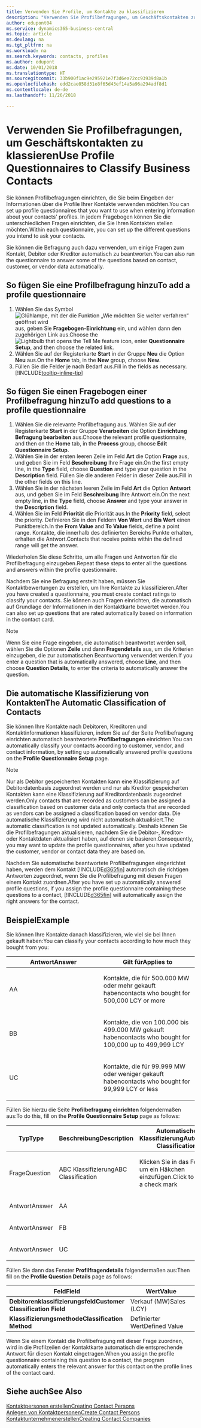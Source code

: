 ```yaml
---
title: Verwenden Sie Profile, um Kontakte zu klassifizieren
description: "Verwenden Sie Profilbefragungen, um Geschäftskontakten zu klassieren"
author: edupont04
ms.service: dynamics365-business-central
ms.topic: article
ms.devlang: na
ms.tgt_pltfrm: na
ms.workload: na
ms.search.keywords: contacts, profiles
ms.author: edupont
ms.date: 10/01/2018
ms.translationtype: HT
ms.sourcegitcommit: 33b900f1ac9e295921e7f3d6ea72cc93939d8a1b
ms.openlocfilehash: edd2cae058d31e8f65d43ef14a5a96a294adf8d1
ms.contentlocale: de-de
ms.lasthandoff: 11/26/2018

---
```


# <a name="use-profile-questionnaires-to-classify-business-contacts"></a><span data-ttu-id="c2777-103">Verwenden Sie Profilbefragungen, um Geschäftskontakten zu klassieren</span><span class="sxs-lookup"><span data-stu-id="c2777-103">Use Profile Questionnaires to Classify Business Contacts</span></span>
<span data-ttu-id="c2777-104">Sie können Profilbefragungen einrichten, die Sie beim Eingeben der Informationen über die Profile Ihrer Kontakte verwenden möchten.</span><span class="sxs-lookup"><span data-stu-id="c2777-104">You can set up profile questionnaires that you want to use when entering information about your contacts' profiles.</span></span> <span data-ttu-id="c2777-105">In jedem Fragebogen können Sie die unterschiedlichen Fragen einrichten, die Sie Ihren Kontakten stellen möchten.</span><span class="sxs-lookup"><span data-stu-id="c2777-105">Within each questionnaire, you can set up the different questions you intend to ask your contacts.</span></span>  

<span data-ttu-id="c2777-106">Sie können die Befragung auch dazu verwenden, um einige Fragen zum Kontakt, Debitor oder Kreditor automatisch zu beantworten.</span><span class="sxs-lookup"><span data-stu-id="c2777-106">You can also run the questionnaire to answer some of the questions based on contact, customer, or vendor data automatically.</span></span>  

## <a name="to-add-a-profile-questionnaire"></a><span data-ttu-id="c2777-107">So fügen Sie eine Profilbefragung hinzu</span><span class="sxs-lookup"><span data-stu-id="c2777-107">To add a profile questionnaire</span></span>
1.  <span data-ttu-id="c2777-108">Wählen Sie das Symbol ![Glühlampe, mit der die Funktion „Wie möchten Sie weiter verfahren“ geöffnet wird](media/ui-search/search_small.png "Wie möchten Sie weiter verfahren?") aus, geben Sie **Fragebogen-Einrichtung** ein, und wählen dann den zugehörigen Link aus.</span><span class="sxs-lookup"><span data-stu-id="c2777-108">Choose the ![Lightbulb that opens the Tell Me feature](media/ui-search/search_small.png "Tell me what you want to do") icon, enter **Questionnaire Setup**, and then choose the related link.</span></span>  
2.  <span data-ttu-id="c2777-109">Wählen Sie auf der Registerkarte **Start** in der Gruppe **Neu** die Option **Neu** aus.</span><span class="sxs-lookup"><span data-stu-id="c2777-109">On the **Home** tab, in the **New** group, choose **New**.</span></span>  
3.  <span data-ttu-id="c2777-110">Füllen Sie die Felder je nach Bedarf aus.</span><span class="sxs-lookup"><span data-stu-id="c2777-110">Fill in the fields as necessary.</span></span> [!INCLUDE[tooltip-inline-tip](includes/tooltip-inline-tip_md.md)]  

## <a name="to-add-questions-to-a-profile-questionnaire"></a><span data-ttu-id="c2777-111">So fügen Sie einen Fragebogen einer Profilbefragung hinzu</span><span class="sxs-lookup"><span data-stu-id="c2777-111">To add questions to a profile questionnaire</span></span>
1.  <span data-ttu-id="c2777-112">Wählen Sie die relevante Profilbefragung aus. Wählen Sie auf der Registerkarte **Start** in der Gruppe **Verarbeiten** die Option **Einrichtung Befragung bearbeiten** aus.</span><span class="sxs-lookup"><span data-stu-id="c2777-112">Choose the relevant profile questionnaire, and then on the **Home** tab, in the **Process** group, choose **Edit Questionnaire Setup**.</span></span>  
2.  <span data-ttu-id="c2777-113">Wählen Sie in der ersten leeren Zeile im Feld **Art** die Option **Frage** aus, und geben Sie im Feld **Beschreibung** Ihre Frage ein.</span><span class="sxs-lookup"><span data-stu-id="c2777-113">On the first empty line, in the **Type** field, choose **Question** and type your question in the **Description** field.</span></span> <span data-ttu-id="c2777-114">Füllen Sie die anderen Felder in dieser Zeile aus.</span><span class="sxs-lookup"><span data-stu-id="c2777-114">Fill in the other fields on this line.</span></span>  
3.  <span data-ttu-id="c2777-115">Wählen Sie in der nächsten leeren Zeile im Feld **Art** die Option **Antwort** aus, und geben Sie im Feld **Beschreibung** Ihre Antwort ein.</span><span class="sxs-lookup"><span data-stu-id="c2777-115">On the next empty line, in the **Type** field, choose **Answer** and type your answer in the **Description** field.</span></span>  
4.  <span data-ttu-id="c2777-116">Wählen Sie im Feld **Priorität** die Priorität aus.</span><span class="sxs-lookup"><span data-stu-id="c2777-116">In the **Priority** field, select the priority.</span></span> <span data-ttu-id="c2777-117">Definieren Sie in den Feldern **Von Wert** und **Bis Wert** einen Punktbereich.</span><span class="sxs-lookup"><span data-stu-id="c2777-117">In the **From Value** and **To Value** fields, define a point range.</span></span> <span data-ttu-id="c2777-118">Kontakte, die innerhalb des definierten Bereichs Punkte erhalten, erhalten die Antwort.</span><span class="sxs-lookup"><span data-stu-id="c2777-118">Contacts that receive points within the defined range will get the answer.</span></span>  

<span data-ttu-id="c2777-119">Wiederholen Sie diese Schritte, um alle Fragen und Antworten für die Profilbefragung einzugeben.</span><span class="sxs-lookup"><span data-stu-id="c2777-119">Repeat these steps to enter all the questions and answers within the profile questionnaire.</span></span>

<span data-ttu-id="c2777-120">Nachdem Sie eine Befragung erstellt haben, müssen Sie Kontaktbewertungen zu erstellen, um Ihre Kontakte zu klassifizieren.</span><span class="sxs-lookup"><span data-stu-id="c2777-120">After you have created a questionnaire, you must create contact ratings to classify your contacts.</span></span> <span data-ttu-id="c2777-121">Sie können auch Fragen einrichten, die automatisch auf Grundlage der Informationen in der Kontaktkarte bewertet werden.</span><span class="sxs-lookup"><span data-stu-id="c2777-121">You can also set up questions that are rated automatically based on information in the contact card.</span></span>  

> [!NOTE]
> <span data-ttu-id="c2777-122">Wenn Sie eine Frage eingeben, die automatisch beantwortet werden soll, wählen Sie die Optionen <STRONG>Zeile</STRONG> und dann <STRONG>Fragendetails</STRONG> aus, um die Kriterien einzugeben, die zur automatischen Beantwortung verwendet werden.</span><span class="sxs-lookup"><span data-stu-id="c2777-122">If you enter a question that is automatically answered, choose <STRONG>Line</STRONG>, and then choose <STRONG>Question Details</STRONG>, to enter the criteria to automatically answer the question.</span></span>

## <a name="the-automatic-classification-of-contacts"></a><span data-ttu-id="c2777-123">Die automatische Klassifizierung von Kontakten</span><span class="sxs-lookup"><span data-stu-id="c2777-123">The Automatic Classification of Contacts</span></span>
<span data-ttu-id="c2777-124">Sie können Ihre Kontakte nach Debitoren, Kreditoren und Kontaktinformationen klassifizieren, indem Sie auf der Seite Profilbefragung einrichten automatisch beantwortete **Profilbefragungen** einrichten.</span><span class="sxs-lookup"><span data-stu-id="c2777-124">You can automatically classify your contacts according to customer, vendor, and contact information, by setting up automatically answered profile questions on the **Profile Questionnaire Setup** page.</span></span>  

> [!NOTE]
> <span data-ttu-id="c2777-125">Nur als Debitor gespeicherten Kontakten kann eine Klassifizierung auf Debitordatenbasis zugeordnet werden und nur als Kreditor gespeicherten Kontakten kann eine Klassifizierung auf Kreditordatenbasis zugeordnet werden.</span><span class="sxs-lookup"><span data-stu-id="c2777-125">Only contacts that are recorded as customers can be assigned a classification based on customer data and only contacts that are recorded as vendors can be assigned a classification based on vendor data.</span></span> <span data-ttu-id="c2777-126">Die automatische Klassifizierung wird nicht automatisch aktualisiert.</span><span class="sxs-lookup"><span data-stu-id="c2777-126">The automatic classification is not updated automatically.</span></span> <span data-ttu-id="c2777-127">Deshalb können Sie die Profilbefragungen aktualisieren, nachdem Sie die Debitor-, Kreditor- oder Kontaktdaten aktualisiert haben, auf denen sie basieren.</span><span class="sxs-lookup"><span data-stu-id="c2777-127">Consequently, you may want to update the profile questionnaires, after you have updated the customer, vendor or contact data they are based on.</span></span>  

<span data-ttu-id="c2777-128">Nachdem Sie automatische beantwortete Profilbefragungen eingerichtet haben, werden dem Kontakt [!INCLUDE[d365fin](includes/d365fin_md.md)] automatisch die richtigen Antworten zugeordnet, wenn Sie die Profilbefragung mit diesen Fragen einem Kontakt zuordnen.</span><span class="sxs-lookup"><span data-stu-id="c2777-128">After you have set up automatically answered profile questions, if you assign the profile questionnaire containing these questions to a contact, [!INCLUDE[d365fin](includes/d365fin_md.md)] will automatically assign the right answers for the contact.</span></span>  

## <a name="example"></a><span data-ttu-id="c2777-129">Beispiel</span><span class="sxs-lookup"><span data-stu-id="c2777-129">Example</span></span>
<span data-ttu-id="c2777-130">Sie können Ihre Kontakte danach klassifizieren, wie viel sie bei Ihnen gekauft haben:</span><span class="sxs-lookup"><span data-stu-id="c2777-130">You can classify your contacts according to how much they bought from you:</span></span>

<table>
<colgroup>
<col style="width: 50%" />
<col style="width: 50%" />
</colgroup>
<thead>
<tr class="header">
<th><span data-ttu-id="c2777-131"><strong>Antwort</strong></span><span class="sxs-lookup"><span data-stu-id="c2777-131"><strong>Answer</strong></span></span></th>
<th><span data-ttu-id="c2777-132"><strong>Gilt für</strong></span><span class="sxs-lookup"><span data-stu-id="c2777-132"><strong>Applies to</strong></span></span></th>
</tr>
</thead>
<tbody>
<tr class="odd">
<td><p><span data-ttu-id="c2777-133">A</span><span class="sxs-lookup"><span data-stu-id="c2777-133">A</span></span></p></td>
<td><p><span data-ttu-id="c2777-134">Kontakte, die für 500.000 MW oder mehr gekauft haben</span><span class="sxs-lookup"><span data-stu-id="c2777-134">contacts who bought for 500,000 LCY or more</span></span></p></td>
</tr>
<tr class="even">
<td><p><span data-ttu-id="c2777-135">B</span><span class="sxs-lookup"><span data-stu-id="c2777-135">B</span></span></p></td>
<td><p><span data-ttu-id="c2777-136">Kontakte, die von 100.000 bis 499.000 MW gekauft haben</span><span class="sxs-lookup"><span data-stu-id="c2777-136">contacts who bought for 100,000 up to 499,999 LCY</span></span></p></td>
</tr>
<tr class="odd">
<td><p><span data-ttu-id="c2777-137">U</span><span class="sxs-lookup"><span data-stu-id="c2777-137">C</span></span></p></td>
<td><p><span data-ttu-id="c2777-138">Kontakte, die für 99.999 MW oder weniger gekauft haben</span><span class="sxs-lookup"><span data-stu-id="c2777-138">contacts who bought for 99,999 LCY or less</span></span></p></td>
</tr>
</tbody>
</table>

<span data-ttu-id="c2777-139">Füllen Sie hierzu die Seite **Profilbefragung einrichten** folgendermaßen aus:</span><span class="sxs-lookup"><span data-stu-id="c2777-139">To do this, fill on the **Profile Questionnaire Setup** page as follows:</span></span>


<table>
<colgroup>
<col style="width: 20%" />
<col style="width: 20%" />
<col style="width: 20%" />
<col style="width: 20%" />
<col style="width: 20%" />
</colgroup>
<thead>
<tr class="header">
<th><span data-ttu-id="c2777-140"><strong>Typ</strong></span><span class="sxs-lookup"><span data-stu-id="c2777-140"><strong>Type</strong></span></span></th>
<th><span data-ttu-id="c2777-141"><strong>Beschreibung</strong></span><span class="sxs-lookup"><span data-stu-id="c2777-141"><strong>Description</strong></span></span></th>
<th><span data-ttu-id="c2777-142"><strong>Automatische Klassifizierung</strong></span><span class="sxs-lookup"><span data-stu-id="c2777-142"><strong>Automatic Classification</strong></span></span></th>
<th><span data-ttu-id="c2777-143"><strong>Von Wert</strong></span><span class="sxs-lookup"><span data-stu-id="c2777-143"><strong>From Value</strong></span></span></th>
<th><span data-ttu-id="c2777-144"><strong>Bis Wert</strong></span><span class="sxs-lookup"><span data-stu-id="c2777-144"><strong>To Value</strong></span></span></th>
</tr>
</thead>
<tbody>
<tr class="odd">
<td><p><span data-ttu-id="c2777-145">Frage</span><span class="sxs-lookup"><span data-stu-id="c2777-145">Question</span></span></p></td>
<td><p><span data-ttu-id="c2777-146">ABC Klassifizierung</span><span class="sxs-lookup"><span data-stu-id="c2777-146">ABC Classification</span></span></p></td>
<td><p><span data-ttu-id="c2777-147">Klicken Sie in das Feld, um ein Häkchen einzufügen.</span><span class="sxs-lookup"><span data-stu-id="c2777-147">Click to insert a check mark</span></span></p></td>
<td><p> </p></td>
<td><p> </p></td>
</tr>
<tr class="even">
<td><p><span data-ttu-id="c2777-148">Antwort</span><span class="sxs-lookup"><span data-stu-id="c2777-148">Answer</span></span></p></td>
<td><p><span data-ttu-id="c2777-149">A</span><span class="sxs-lookup"><span data-stu-id="c2777-149">A</span></span></p></td>
<td><p> </p></td>
<td><p><span data-ttu-id="c2777-150">500.000</span><span class="sxs-lookup"><span data-stu-id="c2777-150">500,000</span></span></p></td>
<td><p> </p></td>
</tr>
<tr class="odd">
<td><p><span data-ttu-id="c2777-151">Antwort</span><span class="sxs-lookup"><span data-stu-id="c2777-151">Answer</span></span></p></td>
<td><p><span data-ttu-id="c2777-152">F</span><span class="sxs-lookup"><span data-stu-id="c2777-152">B</span></span></p></td>
<td><p> </p></td>
<td><p><span data-ttu-id="c2777-153">100,000</span><span class="sxs-lookup"><span data-stu-id="c2777-153">100,000</span></span></p></td>
<td><p><span data-ttu-id="c2777-154">499,999</span><span class="sxs-lookup"><span data-stu-id="c2777-154">499,999</span></span></p></td>
</tr>
<tr class="even">
<td><p><span data-ttu-id="c2777-155">Antwort</span><span class="sxs-lookup"><span data-stu-id="c2777-155">Answer</span></span></p></td>
<td><p><span data-ttu-id="c2777-156">U</span><span class="sxs-lookup"><span data-stu-id="c2777-156">C</span></span></p></td>
<td><p> </p></td>
<td><p> </p></td>
<td><p><span data-ttu-id="c2777-157">99,999</span><span class="sxs-lookup"><span data-stu-id="c2777-157">99,999</span></span></p></td>
</tr>
</tbody>
</table>

<span data-ttu-id="c2777-158">Füllen Sie dann das Fenster **Profilfragendetails** folgendermaßen aus:</span><span class="sxs-lookup"><span data-stu-id="c2777-158">Then fill on the **Profile Question Details** page as follows:</span></span>
<table>
<colgroup>
<col style="width: 50%" />
<col style="width: 50%" />
</colgroup>
<thead>
<tr class="header">
<th><span data-ttu-id="c2777-159"><strong>Feld</strong></span><span class="sxs-lookup"><span data-stu-id="c2777-159"><strong>Field</strong></span></span></th>
<th><span data-ttu-id="c2777-160"><strong>Wert</strong></span><span class="sxs-lookup"><span data-stu-id="c2777-160"><strong>Value</strong></span></span></th>
</tr>
</thead>
<tbody>
<tr>
<td><span data-ttu-id="c2777-161"><strong>Debitorenklassifizierungsfeld</strong></span><span class="sxs-lookup"><span data-stu-id="c2777-161"><strong>Customer Classification Field</strong></span></span></td>
<td><span data-ttu-id="c2777-162"><emphasis>Verkauf (MW)</emphasis></span><span class="sxs-lookup"><span data-stu-id="c2777-162"><emphasis>Sales (LCY)</emphasis></span></span></td>
</tr>
<tr>
<td><span data-ttu-id="c2777-163"><strong>Klassifizierungsmethode</strong></span><span class="sxs-lookup"><span data-stu-id="c2777-163"><strong>Classification Method</strong></span></span></td>
<td><span data-ttu-id="c2777-164"><emphasis>Definierter Wert</emphasis></span><span class="sxs-lookup"><span data-stu-id="c2777-164"><emphasis>Defined Value</emphasis></span></span></td>
</tr>
</tbody>
</table>

<span data-ttu-id="c2777-165">Wenn Sie einem Kontakt die Profilbefragung mit dieser Frage zuordnen, wird in die Profilzeilen der Kontaktkarte automatisch die entsprechende Antwort für diesen Kontakt eingetragen.</span><span class="sxs-lookup"><span data-stu-id="c2777-165">When you assign the profile questionnaire containing this question to a contact, the program automatically enters the relevant answer for this contact on the profile lines of the contact card.</span></span>

## <a name="see-also"></a><span data-ttu-id="c2777-166">Siehe auch</span><span class="sxs-lookup"><span data-stu-id="c2777-166">See Also</span></span>
[<span data-ttu-id="c2777-167">Kontaktpersonen erstellen</span><span class="sxs-lookup"><span data-stu-id="c2777-167">Creating Contact Persons</span></span>](marketing-create-contact-persons.md)  
[<span data-ttu-id="c2777-168">Anlegen von Kontaktpersonen</span><span class="sxs-lookup"><span data-stu-id="c2777-168">Create Contact Persons</span></span>](marketing-how-create-contact-persons.md)  
[<span data-ttu-id="c2777-169">Kontaktunternehmenerstellen</span><span class="sxs-lookup"><span data-stu-id="c2777-169">Creating Contact Companies</span></span>](marketing-create-contact-companies.md)  

